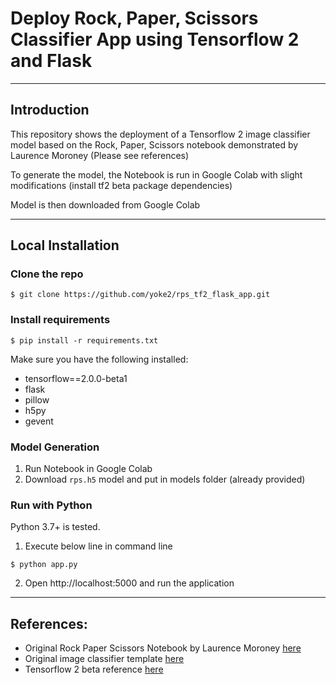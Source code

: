 # Deploy Rock, Paper, Scissors Classifier App using Tensorflow 2 and Flask

------------------
## Introduction

This repository shows the deployment of a Tensorflow 2 image classifier model
based on the Rock, Paper, Scissors notebook demonstrated by Laurence Moroney
(Please see references)

To generate the model, the Notebook is run in Google Colab with slight
modifications (install tf2 beta package dependencies)

Model is then downloaded from Google Colab

------------------

## Local Installation

### Clone the repo

```
$ git clone https://github.com/yoke2/rps_tf2_flask_app.git
```

### Install requirements

```
$ pip install -r requirements.txt
```
Make sure you have the following installed:
- tensorflow==2.0.0-beta1
- flask
- pillow
- h5py
- gevent

### Model Generation
1. Run Notebook in Google Colab
2. Download `rps.h5` model and put in models folder (already provided)

### Run with Python

Python 3.7+ is tested.

1. Execute below line in command line

```
$ python app.py
```

2. Open http://localhost:5000 and run the application
-------------------

## References:
- Original Rock Paper Scissors Notebook by Laurence Moroney [here](https://github.com/lmoroney/io19/tree/master/Zero%20to%20Hero)
- Original image classifier template [here](https://github.com/mtobeiyf/keras-flask-deploy-webapp)
- Tensorflow 2 beta reference [here](https://www.tensorflow.org/beta)
